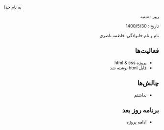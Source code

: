 

 
به نام خدا


 
</div>


 
<div dir="rtl" align="right">


 
روز : شنبه

تاریخ : 1400/5/30

نام و نام خانوادگی :فاطمه ناصری


 
## فعالیت‌ها

* پروژه html & css
* فایل html  نوشته شد
## چالش‌ها

* نداشتم
## برنامه روز بعد


* ادامه پروژه

</div>


 
